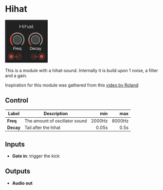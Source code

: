 # Hihat

![Hihat](../images/hihat.png)

This is a module with a hihat-sound. Internally it is build upon 1 noise, a filter and a gain.

Inspiration for this module was gathered from this [video by Roland](https://www.youtube.com/watch?v=RyEq1U0EvSs)

## Control
| Label | Description | min | max |
| ----- | ----------- | --: | --: |
| **Freq** | The amount of oscillator sound | 2000Hz | 8000Hz |
| **Decay** | Tail after the hihat | 0.05s | 0.5s |

## Inputs
* **Gate in**: trigger the kick

## Outputs
* **Audio out**
